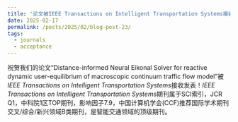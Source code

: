 ```yaml
---
title: '论文被IEEE Transactions on Intelligent Transportation Systems接收发表！'
date: 2025-02-17
permalink: /posts/2025/02/blog-post-23/
tags:
  - journals
  - acceptance
---
```

祝贺我们的论文“Distance-informed Neural Eikonal Solver for reactive dynamic user-equilibrium of macroscopic continuum traffic flow model”被*IEEE Transactions on Intelligent Transportation Systems*接收发表！*IEEE Transactions on Intelligent Transportation Systems*期刊属于SCI索引，JCR Q1，中科院1区TOP期刊，影响因子7.9，中国计算机学会(CCF)推荐国际学术期刊交叉/综合/新兴领域B类期刊，是智能交通领域的顶级期刊。
